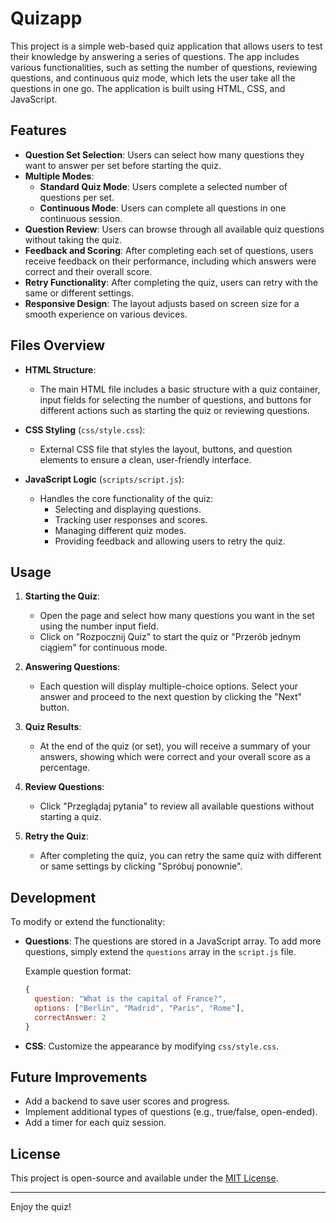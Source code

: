# Quizapp

This project is a simple web-based quiz application that allows users to test their knowledge by answering a series of questions. The app includes various functionalities, such as setting the number of questions, reviewing questions, and continuous quiz mode, which lets the user take all the questions in one go. The application is built using HTML, CSS, and JavaScript.

## Features

- **Question Set Selection**: Users can select how many questions they want to answer per set before starting the quiz.
- **Multiple Modes**:
  - **Standard Quiz Mode**: Users complete a selected number of questions per set.
  - **Continuous Mode**: Users can complete all questions in one continuous session.
- **Question Review**: Users can browse through all available quiz questions without taking the quiz.
- **Feedback and Scoring**: After completing each set of questions, users receive feedback on their performance, including which answers were correct and their overall score.
- **Retry Functionality**: After completing the quiz, users can retry with the same or different settings.
- **Responsive Design**: The layout adjusts based on screen size for a smooth experience on various devices.

## Files Overview

- **HTML Structure**:
  - The main HTML file includes a basic structure with a quiz container, input fields for selecting the number of questions, and buttons for different actions such as starting the quiz or reviewing questions.
  
- **CSS Styling** (`css/style.css`):
  - External CSS file that styles the layout, buttons, and question elements to ensure a clean, user-friendly interface.

- **JavaScript Logic** (`scripts/script.js`):
  - Handles the core functionality of the quiz:
    - Selecting and displaying questions.
    - Tracking user responses and scores.
    - Managing different quiz modes.
    - Providing feedback and allowing users to retry the quiz.

## Usage

1. **Starting the Quiz**:
   - Open the page and select how many questions you want in the set using the number input field.
   - Click on "Rozpocznij Quiz" to start the quiz or "Przerób jednym ciągiem" for continuous mode.

2. **Answering Questions**:
   - Each question will display multiple-choice options. Select your answer and proceed to the next question by clicking the "Next" button.

3. **Quiz Results**:
   - At the end of the quiz (or set), you will receive a summary of your answers, showing which were correct and your overall score as a percentage.

4. **Review Questions**:
   - Click "Przeglądaj pytania" to review all available questions without starting a quiz.

5. **Retry the Quiz**:
   - After completing the quiz, you can retry the same quiz with different or same settings by clicking "Spróbuj ponownie".

## Development

To modify or extend the functionality:

- **Questions**: The questions are stored in a JavaScript array. To add more questions, simply extend the `questions` array in the `script.js` file.
  
  Example question format:
  ```javascript
  { 
    question: "What is the capital of France?", 
    options: ["Berlin", "Madrid", "Paris", "Rome"], 
    correctAnswer: 2 
  }

- **CSS**: Customize the appearance by modifying `css/style.css`.

## Future Improvements

- Add a backend to save user scores and progress.
- Implement additional types of questions (e.g., true/false, open-ended).
- Add a timer for each quiz session.
  
## License

This project is open-source and available under the [MIT License](LICENSE).

---

Enjoy the quiz!
